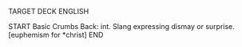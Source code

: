 TARGET DECK
ENGLISH

START
Basic
Crumbs
Back: int. Slang expressing dismay or surprise. [euphemism for *christ]
END
